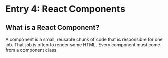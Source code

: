 # Entry 4: React Components

## What is a React Component?
A component is a small, reusable chunk of code that is responsible for one job. That job is often to render some HTML. Every component must come from a component class.
